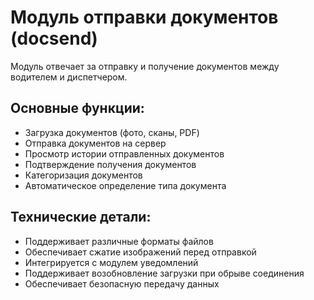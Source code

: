 # Модуль отправки документов (docsend)

Модуль отвечает за отправку и получение документов между водителем и диспетчером.

## Основные функции:
- Загрузка документов (фото, сканы, PDF)
- Отправка документов на сервер
- Просмотр истории отправленных документов
- Подтверждение получения документов
- Категоризация документов
- Автоматическое определение типа документа

## Технические детали:
- Поддерживает различные форматы файлов
- Обеспечивает сжатие изображений перед отправкой
- Интегрируется с модулем уведомлений
- Поддерживает возобновление загрузки при обрыве соединения
- Обеспечивает безопасную передачу данных 